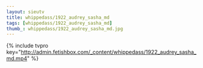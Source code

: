 ```yaml
--- 
layout: sieutv
title: whippedass/1922_audrey_sasha_md
tags: [whippedass/1922_audrey_sasha_md]
thumb_: whippedass/1922_audrey_sasha_md.jpg
---
```

{% include tvpro key="http://admin.fetishbox.com/_content/whippedass/1922_audrey_sasha_md.mp4" %} 
